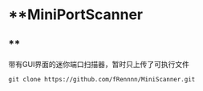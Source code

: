 # **MiniPortScanner
**
--------------------------
带有GUI界面的迷你端口扫描器，暂时只上传了可执行文件
```
git clone https://github.com/fRennnn/MiniScanner.git
